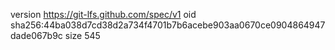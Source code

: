 version https://git-lfs.github.com/spec/v1
oid sha256:44ba038d7cd38d2a734f4701b7b6acebe903aa0670ce0904864947dade067b9c
size 545

